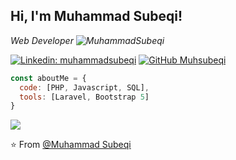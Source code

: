 <h2> Hi, I'm Muhammad Subeqi!</h2>
<p><em> Web Developer  <img src="https://komarev.com/ghpvc/?username=muhammadsubeqi&label=Profile%20views&color=0e75b6&style=flat" alt="MuhammadSubeqi" />

</em></p>

[![Linkedin: muhammadsubeqi](https://img.shields.io/badge/-muhammadsubeqi-blue?style=flat-square&logo=Linkedin&logoColor=white&link=https://www.linkedin.com/in/muhammad-subeqi/)](https://www.linkedin.com/in/muhammadsubeqi/)
[![GitHub Muhsubeqi](https://img.shields.io/github/followers/muhammadsubeqi?label=follow&style=social)](https://github.com/muhsubeqi)


```javascript
const aboutMe = {
  code: [PHP, Javascript, SQL],
  tools: [Laravel, Bootstrap 5]
}
```
![](http://github-profile-summary-cards.vercel.app/api/cards/profile-details?username=muhsubeqi&theme=dark)

⭐️ From [@Muhammad Subeqi](https://github.com/muhsubeqi)
